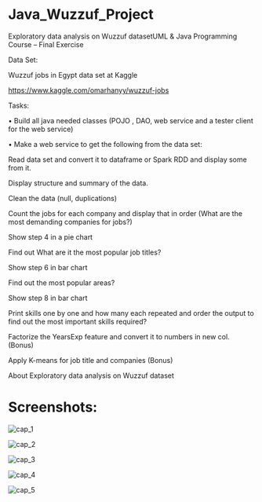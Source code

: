 # Java_Wuzzuf_Project
Exploratory data analysis on Wuzzuf datasetUML & Java Programming Course – Final Exercise

Data Set:

Wuzzuf jobs in Egypt data set at Kaggle

https://www.kaggle.com/omarhanyy/wuzzuf-jobs

Tasks:

• Build all java needed classes (POJO , DAO, web service and a tester client for the web service)

• Make a web service to get the following from the data set:

Read data set and convert it to dataframe or Spark RDD and display some from it.

Display structure and summary of the data.

Clean the data (null, duplications)

Count the jobs for each company and display that in order (What are the most demanding companies for jobs?)

Show step 4 in a pie chart

Find out What are it the most popular job titles?

Show step 6 in bar chart

Find out the most popular areas?

Show step 8 in bar chart

Print skills one by one and how many each repeated and order the output to find out the most important skills required?

Factorize the YearsExp feature and convert it to numbers in new col. (Bonus)

Apply K-means for job title and companies (Bonus)

About
Exploratory data analysis on Wuzzuf dataset


# Screenshots:

![cap_1](https://user-images.githubusercontent.com/86895527/127767206-57260043-2a47-45fa-81e6-c7f3bbc5c8e3.PNG)

![cap_2](https://user-images.githubusercontent.com/86895527/127767225-45bcdd5a-2932-4040-8280-9363b65cdea6.PNG)


![cap_3](https://user-images.githubusercontent.com/86895527/127767236-99c05689-46a1-4873-b8a8-82cfe7827474.PNG)

![cap_4](https://user-images.githubusercontent.com/86895527/127767245-1118572e-6f53-4614-b212-867fb42e3d60.PNG)


![cap_5](https://user-images.githubusercontent.com/86895527/127767248-eb94dc54-00b8-4ca9-9b77-825a00f37b88.PNG)



